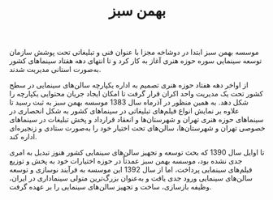 ﻿---
layout: post
title: بهمن سبز
name_en: bahmansabz
company_slug: bahmansabz
logo: 
cover: 
company_count:
founded:
location: ""
total_review: 
total_interview: 
salary_avg: 
salary_min: 
salary_max: 
rate: 
view_count: 
industry: تبلیغات، بازاریابی و برندسازی
city: تهران, تهران
size_en: S
size: 201-500 نفر
site: http://bahmansabz.ir/
---

موسسه بهمن سبز ابتدا در دوشاخه مجزا با عنوان فنی و تبلیغاتی تحت پوشش سازمان توسعه سینمایی سوره حوزه هنری آغاز به کار کرد و تا انتهای دهه هفتاد سینماهای کشور به‌صورت استانی مدیریت شدند.

از اواخر دهه هفتاد حوزه هنری تصمیم به اداره یکپارچه سالن‌های سینمایی در سطح کشور تحت یک مدیریت واحد اکران قرار گرفت تا امکان ایجاد جریان محتوایی یکپارچه را شکل دهد. به همین منظور در آذرماه سال 1383 موسسه بهمن سبز به ثبت رسید تا علاوه بر نمایش انواع فیلم‌های تبلیغاتی در سینماهای کشور به شکل انحصاری در سینماهای حوزه هنری تهران و شهرستان‌ها و انعقاد قرارداد و پخش تبلیغات در سینماهای خصوصی تهران و شهرستان‌ها، سالن‌های تحت اختیار خود را به‌صورت ستادی و زنجیره‌ای اداره کند.

تا اوایل سال 1390 که بحث توسعه و تجهیز سالن‌های سینمایی کشور هنوز تبدیل به امری جدی نشده بود، موسسه بهمن سبز عمدتاً در حوزه اختیارات خود به پخش و توزیع فیلم‌های سینمایی پرداخت، اما از سال 1392 این موسسه به فرآیند نوسازی و توسعه سالن‌های سینمایی ورود جدی یافت و به‌عنوان بزرگ‌ترین متولی سینماداری در ایران، وظیفه بازسازی، ساخت و تجهیز سالن‌های سینمایی را بر عهده گرفت.
